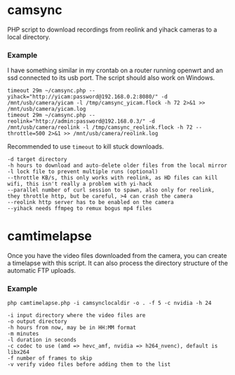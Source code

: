 # camsync
PHP script to download recordings from reolink and yihack cameras to a local directory.

### Example

I have something similar in my crontab on a router running openwrt and an ssd connected to its usb port. The script should also work on Windows.

```
timeout 29m ~/camsync.php --yihack="http://yicam:password@192.168.0.2:8080/" -d /mnt/usb/camera/yicam -l /tmp/camsync_yicam.flock -h 72 2>&1 >> /mnt/usb/camera/yicam.log
timeout 29m ~/camsync.php --reolink="http://admin:password@192.168.0.3/" -d /mnt/usb/camera/reolink -l /tmp/camsync_reolink.flock -h 72 --throttle=500 2>&1 >> /mnt/usb/camera/reolink.log
```

Recommended to use `timeout` to kill stuck downloads.

```
-d target directory
-h hours to download and auto-delete older files from the local mirror
-l lock file to prevent multiple runs (optional)
--throttle KB/s, this only works with reolink, as HD files can kill wifi, this isn't really a problem with yi-hack
--parallel number of curl session to spawn, also only for reolink, they throttle http, but be careful, >4 can crash the camera
--reolink http server has to be enabled on the camera
--yihack needs ffmpeg to remux bogus mp4 files
```

# camtimelapse

Once you have the video files downloaded from the camera, you can create a timelapse with this script. It can also process the directory structure of the automatic FTP uploads.

### Example

```
php camtimelapse.php -i camsynclocaldir -o . -f 5 -c nvidia -h 24
```

```
-i input directory where the video files are
-o output directory
-h hours from now, may be in HH:MM format
-m minutes
-l duration in seconds
-c codec to use (amd => hevc_amf, nvidia => h264_nvenc), default is libx264 
-f number of frames to skip
-v verify video files before adding them to the list
```
